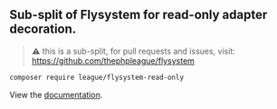 ## Sub-split of Flysystem for read-only adapter decoration.

> ⚠️ this is a sub-split, for pull requests and issues, visit: https://github.com/thephpleague/flysystem

```bash
composer require league/flysystem-read-only
```

View the [documentation](https://flysystem.thephpleague.com/v2/docs/adapter/read-only/).
